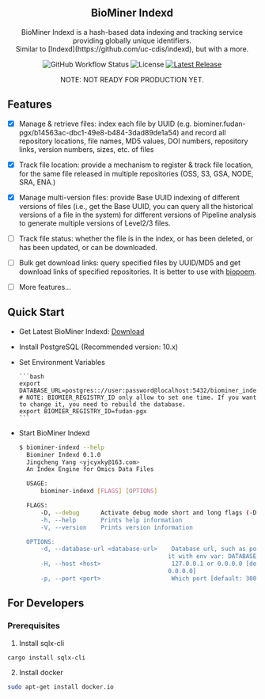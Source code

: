 <h2 align="center">BioMiner Indexd</h2>
<p align="center">BioMiner Indexd is a hash-based data indexing and tracking service providing globally unique identifiers. <br/>Similar to [Indexd](https://github.com/uc-cdis/indexd), but with a more.</p>

<p align="center">
<img alt="GitHub Workflow Status" src="https://img.shields.io/github/workflow/status/yjcyxky/biominer-indexd/test-pack-and-release?label=Build Status">
<img src="https://img.shields.io/github/license/yjcyxky/biominer-indexd.svg?label=License" alt="License"> 
<a href="https://github.com/yjcyxky/biominer-indexd/releases"><img alt="Latest Release" src="https://img.shields.io/github/release/yjcyxky/biominer-indexd.svg?label=Latest%20Release"/></a>
</p>

<p align="center">NOTE: NOT READY FOR PRODUCTION YET.</p>

## Features
- [x] Manage & retrieve files: index each file by UUID (e.g. biominer.fudan-pgx/b14563ac-dbc1-49e8-b484-3dad89de1a54) and record all repository locations, file names, MD5 values, DOI numbers, repository links, version numbers, sizes, etc. of files

- [x] Track file location: provide a mechanism to register & track file location, for the same file released in multiple repositories (OSS, S3, GSA, NODE, SRA, ENA.)

- [x] Manage multi-version files: provide Base UUID indexing of different versions of files (i.e., get the Base UUID, you can query all the historical versions of a file in the system) for different versions of Pipeline analysis to generate multiple versions of Level2/3 files.

- [ ] Track file status: whether the file is in the index, or has been deleted, or has been updated, or can be downloaded.

- [ ] Bulk get download links: query specified files by UUID/MD5 and get download links of specified repositories. It is better to use with [biopoem](https://github.com/yjcyxky/biopoem).

- [ ] More features...

## Quick Start
- Get Latest BioMiner Indexd: [Download](https://github.com/yjcyxky/biominer-indexd/releases)
- Install PostgreSQL (Recommended version: 10.x)
- Set Environment Variables

      ```bash
      export DATABASE_URL=postgres:://user:password@localhost:5432/biominer_indexd
      # NOTE: BIOMIER_REGISTRY_ID only allow to set one time. If you want to change it, you need to rebuild the database.
      export BIOMIER_REGISTRY_ID=fudan-pgx
      ```

- Start BioMiner Indexd

  ```bash
  $ biominer-indexd --help
    Biominer Indexd 0.1.0
    Jingcheng Yang <yjcyxky@163.com>
    An Index Engine for Omics Data Files

    USAGE:
        biominer-indexd [FLAGS] [OPTIONS]

    FLAGS:
        -D, --debug      Activate debug mode short and long flags (-D, --debug) will be deduced from the field's name
        -h, --help       Prints help information
        -V, --version    Prints version information

    OPTIONS:
        -d, --database-url <database-url>    Database url, such as postgres:://user:pass@host:port/dbname. You can also set
                                            it with env var: DATABASE_URL
        -H, --host <host>                    127.0.0.1 or 0.0.0.0 [default: 127.0.0.1]  [possible values: 127.0.0.1,
                                            0.0.0.0]
        -p, --port <port>                    Which port [default: 3000]
  ```

## For Developers
### Prerequisites

1. Install sqlx-cli

  ```bash
  cargo install sqlx-cli
  ```

2. Install docker

  ```bash
  sudo apt-get install docker.io
  ```